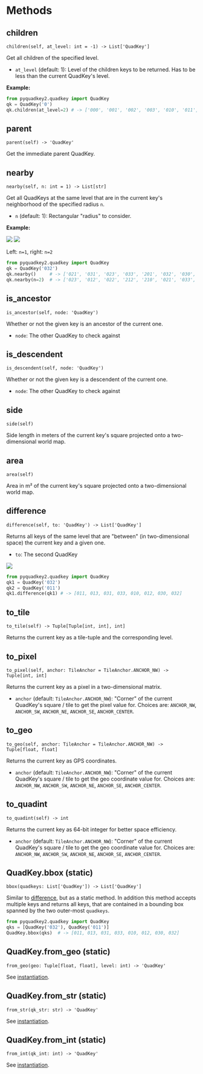 # Methods

## children
`children(self, at_level: int = -1) -> List['QuadKey']`

Get all children of the specified level. 

* `at_level` (default: 1): Level of the children keys to be returned. Has to be less than the current QuadKey's level.

**Example:**
```python
from pyquadkey2.quadkey import QuadKey
qk = QuadKey('0')
qk.children(at_level=2) # -> ['000', '001', '002', '003', '010', '011', '012', '013', '020', '021', '022', '023', '030', '031', '032', '033']
```

## parent
`parent(self) -> 'QuadKey'`

Get the immediate parent QuadKey.

## nearby
`nearby(self, n: int = 1) -> List[str]`

Get all QuadKeys at the same level that are in the current key's neighborhood of the specified radius `n`.

* `n` (default: 1): Rectangular "radius" to consider.

**Example:**

![](img/pyquadkey_nearby_n1.png) ![](img/pyquadkey_nearby_n2.png)

Left: `n=1`, right: `n=2`

```python
from pyquadkey2.quadkey import QuadKey
qk = QuadKey('032')
qk.nearby()     # -> ['021', '031', '023', '033', '201', '032', '030', '211', '210']
qk.nearby(n=2)  # -> ['023', '012', '022', '212', '210', '021', '033', '300', '203', '200', '030', '102', '003', '031', '302', '201', '032', '202', '120', '213', '002', '013', '122', '211', '020']
```

## is_ancestor
`is_ancestor(self, node: 'QuadKey')`

Whether or not the given key is an ancestor of the current one.

* `node`: The other QuadKey to check against


## is_descendent
`is_descendent(self, node: 'QuadKey')`

Whether or not the given key is a descendent of the current one.

* `node`: The other QuadKey to check against


## side
`side(self)`

Side length in meters of the current key's square projected onto a two-dimensional world map. 

## area
`area(self)`

Area in m² of the current key's square projected onto a two-dimensional world map. 

## difference
`difference(self, to: 'QuadKey') -> List['QuadKey']`

Returns all keys of the same level that are "between" (in two-dimensional space) the current key and a given one.

* `to`: The second QuadKey

![](img/pyquadkey_difference.png)

```python
from pyquadkey2.quadkey import QuadKey
qk1 = QuadKey('032')
qk2 = QuadKey('011')
qk1.difference(qk1) # -> [011, 013, 031, 033, 010, 012, 030, 032]
```

## to_tile
`to_tile(self) -> Tuple[Tuple[int, int], int]`

Returns the current key as a tile-tuple and the corresponding level.

## to_pixel
`to_pixel(self, anchor: TileAnchor = TileAnchor.ANCHOR_NW) -> Tuple[int, int]`

Returns the current key as a pixel in a two-dimensional matrix.

* `anchor` (default: `TileAnchor.ANCHOR_NW`): "Corner" of the current QuadKey's square / tile to get the pixel value for. Choices are: `ANCHOR_NW`, `ANCHOR_SW`, `ANCHOR_NE`, `ANCHOR_SE`, `ANCHOR_CENTER`.

## to_geo
`to_geo(self, anchor: TileAnchor = TileAnchor.ANCHOR_NW) -> Tuple[float, float]`

Returns the current key as GPS coordinates.

* `anchor` (default: `TileAnchor.ANCHOR_NW`): "Corner" of the current QuadKey's square / tile to get the geo coordinate value for. Choices are: `ANCHOR_NW`, `ANCHOR_SW`, `ANCHOR_NE`, `ANCHOR_SE`, `ANCHOR_CENTER`.

## to_quadint
`to_quadint(self) -> int`

Returns the current key as 64-bit integer for better space efficiency.

* `anchor` (default: `TileAnchor.ANCHOR_NW`): "Corner" of the current QuadKey's square / tile to get the geo coordinate value for. Choices are: `ANCHOR_NW`, `ANCHOR_SW`, `ANCHOR_NE`, `ANCHOR_SE`, `ANCHOR_CENTER`.

## QuadKey.bbox (static)
`bbox(quadkeys: List['QuadKey']) -> List['QuadKey']`

Similar to [difference](#difference), but as a static method. In addition this method accepts multiple keys and returns all keys, that are contained in a bounding box spanned by the two outer-most `quadkeys`.

```python
from pyquadkey2.quadkey import QuadKey
qks = [QuadKey('032'), QuadKey('011')]
QuadKey.bbox(qks)  # -> [011, 013, 031, 033, 010, 012, 030, 032]
```  

## QuadKey.from_geo (static)
`from_geo(geo: Tuple[float, float], level: int) -> 'QuadKey'`

See [instantiation](instantiation.md).

## QuadKey.from_str (static)
`from_str(qk_str: str) -> 'QuadKey'`

See [instantiation](instantiation.md).

## QuadKey.from_int (static)
`from_int(qk_int: int) -> 'QuadKey'`

See [instantiation](instantiation.md).